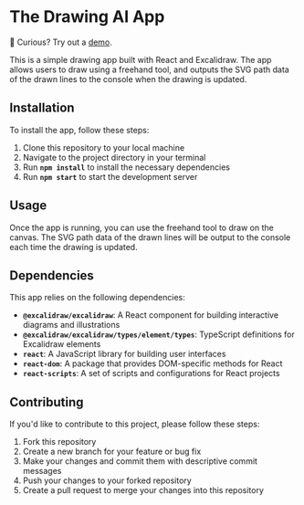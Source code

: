 # The Drawing AI App

🔗 Curious? Try out a [demo](https://codesandbox.io/p/github/shalomma/drawto/main?workspaceId=d9fb3aaa-6206-4ea5-af29-701286f5c9ea&file=%2Fsrc%2FApp.tsx&selection=%5B%7B%22endColumn%22%3A16%2C%22endLineNumber%22%3A8%2C%22startColumn%22%3A16%2C%22startLineNumber%22%3A8%7D%5D&workspace=%257B%2522activeFileId%2522%253A%2522clegv8ml0000dg4glar7dc8b6%2522%252C%2522openFiles%2522%253A%255B%2522%252FREADME.md%2522%252C%2522%252Fsrc%252FApp.tsx%2522%255D%252C%2522sidebarPanel%2522%253A%2522EXPLORER%2522%252C%2522gitSidebarPanel%2522%253A%2522COMMIT%2522%252C%2522spaces%2522%253A%257B%2522clegv8o1d000x3b6jz4nvba0m%2522%253A%257B%2522key%2522%253A%2522clegv8o1d000x3b6jz4nvba0m%2522%252C%2522name%2522%253A%2522Default%2522%252C%2522devtools%2522%253A%255B%257B%2522type%2522%253A%2522PREVIEW%2522%252C%2522taskId%2522%253A%2522start%2522%252C%2522port%2522%253A3000%252C%2522key%2522%253A%2522clegv9dug00dn3b6jvatzgz1f%2522%252C%2522isMinimized%2522%253Afalse%257D%255D%257D%257D%252C%2522currentSpace%2522%253A%2522clegv8o1d000x3b6jz4nvba0m%2522%252C%2522spacesOrder%2522%253A%255B%2522clegv8o1d000x3b6jz4nvba0m%2522%255D%252C%2522hideCodeEditor%2522%253Afalse%257D).


This is a simple drawing app built with React and Excalidraw. The app allows users to draw using a freehand tool, and outputs the SVG path data of the drawn lines to the console when the drawing is updated.

## **Installation**

To install the app, follow these steps:

1. Clone this repository to your local machine
2. Navigate to the project directory in your terminal
3. Run **`npm install`** to install the necessary dependencies
4. Run **`npm start`** to start the development server

## **Usage**

Once the app is running, you can use the freehand tool to draw on the canvas. The SVG path data of the drawn lines will be output to the console each time the drawing is updated.

## **Dependencies**

This app relies on the following dependencies:

- **`@excalidraw/excalidraw`**: A React component for building interactive diagrams and illustrations
- **`@excalidraw/excalidraw/types/element/types`**: TypeScript definitions for Excalidraw elements
- **`react`**: A JavaScript library for building user interfaces
- **`react-dom`**: A package that provides DOM-specific methods for React
- **`react-scripts`**: A set of scripts and configurations for React projects

## **Contributing**

If you'd like to contribute to this project, please follow these steps:

1. Fork this repository
2. Create a new branch for your feature or bug fix
3. Make your changes and commit them with descriptive commit messages
4. Push your changes to your forked repository
5. Create a pull request to merge your changes into this repository
